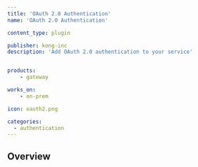 ```yaml
---
title: 'OAuth 2.0 Authentication'
name: 'OAuth 2.0 Authentication'

content_type: plugin

publisher: kong-inc
description: 'Add OAuth 2.0 authentication to your service'


products:
    - gateway

works_on:
    - on-prem

icon: oauth2.png

categories:
  - authentication
---
```


## Overview
